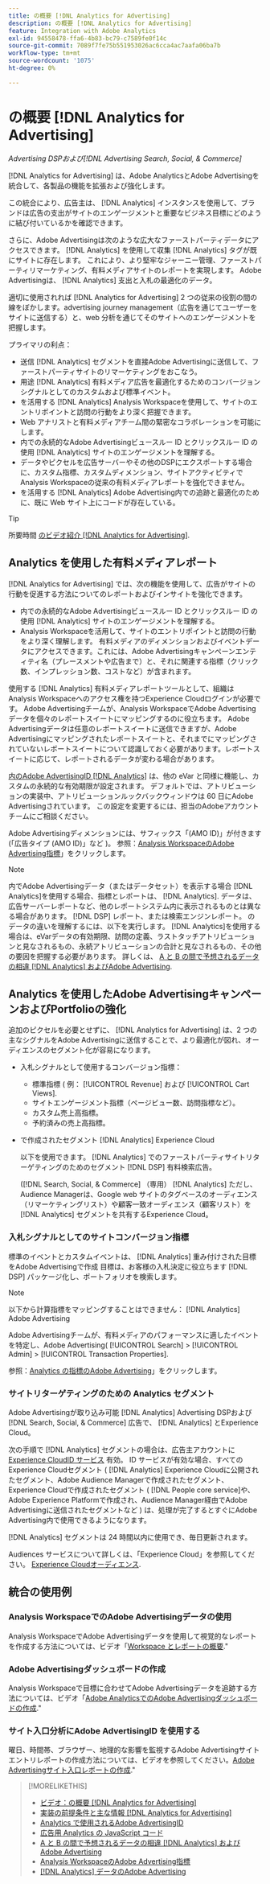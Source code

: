 ```yaml
---
title: の概要 [!DNL Analytics for Advertising]
description: の概要 [!DNL Analytics for Advertising]
feature: Integration with Adobe Analytics
exl-id: 94558478-ffa6-4b83-bc79-c7589fe0f14c
source-git-commit: 7089f7fe75b551953026ac6cca4ac7aafa06ba7b
workflow-type: tm+mt
source-wordcount: '1075'
ht-degree: 0%

---
```


# の概要 [!DNL Analytics for Advertising]

*Advertising DSPおよび[!DNL Advertising Search, Social, & Commerce]*

[!DNL Analytics for Advertising] は、Adobe AnalyticsとAdobe Advertisingを統合して、各製品の機能を拡張および強化します。

この統合により、広告主は、 [!DNL Analytics] インスタンスを使用して、ブランドは広告の支出がサイトのエンゲージメントと重要なビジネス目標にどのように結び付いているかを確認できます。

さらに、Adobe Advertisingは次のような広大なファーストパーティデータにアクセスできます。 [!DNL Analytics] を使用して収集 [!DNL Analytics] タグが既にサイトに存在します。 これにより、より堅牢なジャーニー管理、ファーストパーティリマーケティング、有料メディアサイトのレポートを実現します。 Adobe Advertisingは、 [!DNL Analytics] 支出と入札の最適化のデータ。

適切に使用されれば [!DNL Analytics for Advertising] 2 つの従来の役割の間の線をぼかします。advertising journey management（広告を通じてユーザーをサイトに送信する）と、web 分析を通じてそのサイトへのエンゲージメントを把握します。

プライマリの利点：

* 送信 [!DNL Analytics] セグメントを直接Adobe Advertisingに送信して、ファーストパーティサイトのリマーケティングをおこなう。
* 用途 [!DNL Analytics] 有料メディア広告を最適化するためのコンバージョンシグナルとしてのカスタムおよび標準イベント。
* を活用する [!DNL Analytics] Analysis Workspaceを使用して、サイトのエントリポイントと訪問の行動をより深く把握できます。
* Web アナリストと有料メディアチーム間の緊密なコラボレーションを可能にします。
* 内での永続的なAdobe Advertisingビュースルー ID とクリックスルー ID の使用 [!DNL Analytics] サイトのエンゲージメントを理解する。
* データやピクセルを広告サーバーやその他のDSPにエクスポートする場合に、カスタム指標、カスタムディメンション、サイトアクティビティでAnalysis Workspaceの従来の有料メディアレポートを強化できません。
* を活用する [!DNL Analytics] Adobe Advertising内での追跡と最適化のために、既に Web サイト上にコードが存在している。

>[!TIP]
>
> 所要時間 [のビデオ紹介 [!DNL Analytics for Advertising]](https://experienceleague.adobe.com/docs/advertising-learn/tutorials/analytics/intro-a4adc.html#analytics).

## Analytics を使用した有料メディアレポート

[!DNL Analytics for Advertising] では、次の機能を使用して、広告がサイトの行動を促進する方法についてのレポートおよびインサイトを強化できます。

* 内での永続的なAdobe Advertisingビュースルー ID とクリックスルー ID の使用 [!DNL Analytics] サイトのエンゲージメントを理解する。
* Analysis Workspaceを活用して、サイトのエントリポイントと訪問の行動をより深く理解します。 有料メディアのディメンションおよびイベントデータにアクセスできます。これには、Adobe Advertisingキャンペーンエンティティ名（プレースメントや広告まで）と、それに関連する指標（クリック数、インプレッション数、コストなど）が含まれます。

使用する [!DNL Analytics] 有料メディアレポートツールとして、組織はAnalysis Workspaceへのアクセス権を持つExperience Cloudログインが必要です。 Adobe Advertisingチームが、Analysis WorkspaceでAdobe Advertisingデータを個々のレポートスイートにマッピングするのに役立ちます。 Adobe Advertisingデータは任意のレポートスイートに送信できますが、Adobe Advertisingにマッピングされたレポートスイートと、それまでにマッピングされていないレポートスイートについて認識しておく必要があります。レポートスイートに応じて、レポートされるデータが変わる場合があります。

[内のAdobe AdvertisingID [!DNL Analytics]](ids.md) は、他の eVar と同様に機能し、カスタムの永続的な有効期限が設定されます。 デフォルトでは、アトリビューションの実装中、アトリビューションルックバックウィンドウは 60 日にAdobe Advertisingされています。 この設定を変更するには、担当のAdobeアカウントチームにご相談ください。

Adobe Advertisingディメンションには、サフィックス「(AMO ID)」が付きます (「広告タイプ (AMO ID)」など )。 参照：[Analysis WorkspaceのAdobe Advertising指標](advertising-metrics-in-analytics.md)」をクリックします。

>[!NOTE]
>
> 内でAdobe Advertisingデータ（またはデータセット）を表示する場合 [!DNL Analytics]を使用する場合、指標とレポートは、 [!DNL Analytics]. データは、広告サーバーレポートなど、他のレポートシステム内に表示されるものとは異なる場合があります。 [!DNL DSP] レポート、または検索エンジンレポート。 のデータの違いを理解するには、以下を実行します。 [!DNL Analytics]を使用する場合は、eVarデータの有効期限、訪問の定義、ラストタッチアトリビューションと見なされるもの、永続アトリビューションの合計と見なされるもの、その他の要因を把握する必要があります。 詳しくは、 [A と B の間で予想されるデータの相違 [!DNL Analytics] およびAdobe Advertising](data-variances.md).

## Analytics を使用したAdobe AdvertisingキャンペーンおよびPortfolioの強化

追加のピクセルを必要とせずに、 [!DNL Analytics for Advertising] は、2 つの主なシグナルをAdobe Advertisingに送信することで、より最適化が図れ、オーディエンスのセグメント化が容易になります。

* 入札シグナルとして使用するコンバージョン指標：
   * 標準指標 ( 例： [!UICONTROL Revenue] および [!UICONTROL Cart Views].
   * サイトエンゲージメント指標（ページビュー数、訪問指標など）。
   * カスタム売上高指標。
   * 予約済みの売上高指標。
* で作成されたセグメント [!DNL Analytics] Experience Cloud

  以下を使用できます。 [!DNL Analytics] でのファーストパーティサイトリターゲティングのためのセグメント [!DNL DSP] 有料検索広告。

  ([!DNL Search, Social, & Commerce] （専用） [!DNL Analytics] ただし、Audience Managerは、Google web サイトのタグベースのオーディエンス（リマーケティングリスト）や顧客一致オーディエンス（顧客リスト）を [!DNL Analytics] セグメントを共有するExperience Cloud。

### 入札シグナルとしてのサイトコンバージョン指標

標準のイベントとカスタムイベントは、 [!DNL Analytics] 重み付けされた目標をAdobe Advertisingで作成 目標は、お客様の入札決定に役立ちます [!DNL DSP] パッケージ化し、ポートフォリオを検索します。

>[!NOTE]
>
> 以下から計算指標をマッピングすることはできません： [!DNL Analytics] Adobe Advertising

Adobe Advertisingチームが、有料メディアのパフォーマンスに適したイベントを特定し、Adobe Advertising( [!UICONTROL Search] > [!UICONTROL Admin] > [!UICONTROL Transaction Properties].

参照：[Analytics の指標のAdobe Advertising](analytics-data-in-advertising.md)」をクリックします。

### サイトリターゲティングのための Analytics セグメント

Adobe Advertisingが取り込み可能 [!DNL Analytics] Advertising DSPおよび [!DNL Search, Social, & Commerce] 広告で、 [!DNL Analytics] とExperience Cloud。

次の手順で [!DNL Analytics] セグメントの場合は、広告主アカウントに [Experience CloudID サービス](https://experienceleague.adobe.com/docs/id-service/using/home.html) 有効。 ID サービスが有効な場合、すべてのExperience Cloudセグメント ( [!DNL Analytics] Experience Cloudに公開されたセグメント、Adobe Audience Managerで作成されたセグメント、Experience Cloudで作成されたセグメント ( [!DNL People core service]や、Adobe Experience Platformで作成され、Audience Manager経由でAdobe Advertisingに送信されたセグメントなど ) は、処理が完了するとすぐにAdobe Advertising内で使用できるようになります。

[!DNL Analytics] セグメントは 24 時間以内に使用でき、毎日更新されます。

Audiences サービスについて詳しくは、「Experience Cloud」を参照してください。 [Experience Cloudオーディエンス](https://experienceleague.adobe.com/docs/core-services/interface/audiences/audience-library.html).

## 統合の使用例

### Analysis WorkspaceでのAdobe Advertisingデータの使用

Analysis WorkspaceでAdobe Advertisingデータを使用して視覚的なレポートを作成する方法については、ビデオ「[Workspace とレポートの概要](https://experienceleague.adobe.com/docs/advertising-learn/tutorials/analytics/analytics-analysis-workspace-a4adc.html).&quot;

### Adobe Advertisingダッシュボードの作成

Analysis Workspaceで目標に合わせてAdobe Advertisingデータを追跡する方法については、ビデオ「[Adobe AnalyticsでのAdobe Advertisingダッシュボードの作成](https://experienceleague.adobe.com/docs/advertising-learn/tutorials/analytics/analytics-dashboards-a4adc.html).&quot;

### サイト入口分析にAdobe AdvertisingID を使用する

曜日、時間帯、ブラウザー、地理的な影響を監視するAdobe Advertisingサイトエントリレポートの作成方法については、ビデオを参照してください。[Adobe Advertisingサイト入口レポートの作成](https://experienceleague.adobe.com/docs/advertising-learn/tutorials/analytics/analytics-site-entry-a4adc.html).&quot;

>[!MORELIKETHIS]
>
>* [ビデオ：の概要 [!DNL Analytics for Advertising]](https://experienceleague.adobe.com/docs/advertising-learn/tutorials/analytics/intro-a4adc.html)
>* [実装の前提条件と主な情報 [!DNL Analytics for Advertising]](prerequisites.md)
>* [Analytics で使用されるAdobe AdvertisingID](ids.md)
>* [広告用 Analytics の JavaScript コード](/help/integrations/analytics/javascript.md)
>* [A と B の間で予想されるデータの相違 [!DNL Analytics] およびAdobe Advertising](data-variances.md)
>* [Analysis WorkspaceのAdobe Advertising指標](/help/integrations/analytics/advertising-metrics-in-analytics.md)
>* [[!DNL Analytics] データのAdobe Advertising](/help/integrations/analytics/analytics-data-in-advertising.md)
